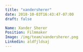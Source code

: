 ```yaml
---
title: "xandersherer"
date: 2018-10-03T16:43:47-07:00
draft: false

Name: Xander Sherer
Position: Filmmaker
Image: /img/team/xandersherer.png
Linkedin: aldfjldsaj
---
```




